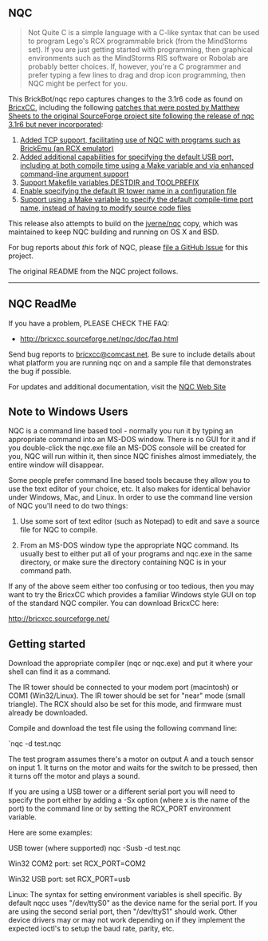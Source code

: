 NQC
---
> Not Quite C is a simple language with a C-like syntax that can be used to program Lego's RCX programmable brick (from the MindStorms set). If you are just getting started with programming, then graphical environments such as the MindStorms RIS software or Robolab are probably better choices. If, however, you're a C programmer and prefer typing a few lines to drag and drop icon programming, then NQC might be perfect for you.

This BrickBot/nqc repo captures changes to the 3.1r6 code as found on
[BricxCC](http://bricxcc.sourceforge.net/nqc/), including the following [patches that were posted by Matthew Sheets to the original SourceForge project site following the release of nqc 3.1r6 but never incorporated](https://sourceforge.net/p/bricxcc/patches/):
1. [Added TCP support, facilitating use of NQC with programs such as BrickEmu (an RCX emulator)](https://sourceforge.net/p/bricxcc/patches/2/)
2. [Added additional capabilities for specifying the default USB port, including at both compile time using a Make variable and via enhanced command-line argument support](https://sourceforge.net/p/bricxcc/patches/2/)
3. [Support Makefile variables DESTDIR and TOOLPREFIX](https://sourceforge.net/p/bricxcc/patches/3/)
4. [Enable specifying the default IR tower name in a configuration file](https://sourceforge.net/p/bricxcc/patches/4/)
5. [Support using a Make variable to specify the default compile-time port name, instead of having to modify source code files](https://sourceforge.net/p/bricxcc/patches/5/)

This release also attempts to build on the [jverne/nqc](https://github.com/jverne/nqc) copy, which was maintained to keep NQC building and running on OS X and BSD.

For bug reports about _this_ fork of NQC, please [file a GitHub Issue](https://github.com/BrickBot/nqc/issues) for this project.

The original README from the NQC project follows.

---

NQC ReadMe
----------

If you have a problem, PLEASE CHECK THE FAQ:
* http://bricxcc.sourceforge.net/nqc/doc/faq.html
  
Send bug reports to bricxcc@comcast.net.  Be sure to include details about what
platform you are running nqc on and a sample file that demonstrates the bug if
possible.

For updates and additional documentation, visit the [NQC Web Site](http://bricxcc.sourceforge.net/nqc)


Note to Windows Users
---------------------

NQC is a command line based tool - normally you run it by typing an
appropriate command into an MS-DOS window.  There is no GUI for it and
if you double-click the nqc.exe file an MS-DOS console will be created
for you, NQC will run within it, then since NQC finishes almost
immediately, the entire window will disappear.

Some people prefer command line based tools because they allow you to
use the text editor of your choice, etc. It also makes for identical
behavior under Windows, Mac, and Linux. In order to use the command line
version of NQC you'll need to do two things:

1. Use some sort of text editor (such as Notepad) to edit and save a
source file for NQC to compile.

2. From an MS-DOS window type the appropriate NQC command. Its usually
best to either put all of your programs and nqc.exe in the same
directory, or make sure the directory containing NQC is in your command
path. 

If any of the above seem either too confusing or too tedious, then you
may want to try the BricxCC which provides a familiar Windows style GUI on top
of the standard NQC compiler.  You can download BricxCC here:

http://bricxcc.sourceforge.net/


Getting started
---------------

Download the appropriate compiler (nqc or nqc.exe) and put it where
your shell can find it as a command.

The IR tower should be connected to your modem port (macintosh) or COM1
(Win32/Linux). The IR tower should be set for "near" mode (small
triangle). The RCX should also be set for this mode, and firmware must
already be downloaded.

Compile and download the test file using the following command line:

`nqc -d test.nqc

The test program assumes there's a motor on output A and a touch sensor
on input 1.  It turns on the motor and waits for the switch to be
pressed, then it turns off the motor and plays a sound.

If you are using a USB tower or a different serial port you will need to
specify the port either by adding a -Sx option (where x is the name of the
port) to the command line or by setting the RCX_PORT environment variable.

Here are some examples:

USB tower (where supported)
	nqc -Susb -d test.nqc

Win32 COM2 port:
	set RCX_PORT=COM2

Win32 USB port:
	set RCX_PORT=usb
	
Linux:
	The syntax for setting environment variables is shell specific.  By
	default nqcc uses "/dev/ttyS0" as the device name for the serial
    port.  If you are using the second serial port, then "/dev/ttyS1"
    should work.  Other device drivers may or may not work depending on if
    they implement the expected ioctl's to setup the baud rate, parity,
    etc.
